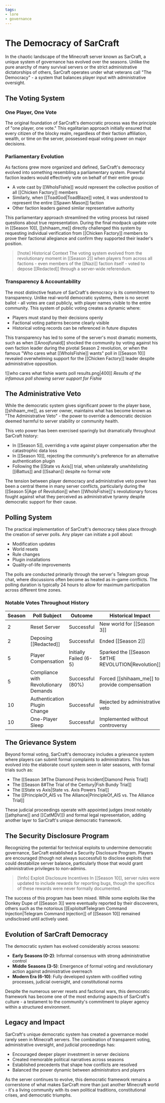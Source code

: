 ```yaml
---
tags:
- lore
- governance
---
```

# The Democracy of SarCraft

In the chaotic landscape of the Minecraft server known as SarCraft, a unique system of governance has evolved over the seasons. Unlike the pure anarchy of many survival servers or the strict administrative dictatorships of others, SarCraft operates under what veterans call "The Democracy" - a system that balances player input with administrative oversight.

## The Voting System

### One Player, One Vote

The original foundation of SarCraft's democratic process was the principle of "one player, one vote." This egalitarian approach initially ensured that every citizen of the blocky realm, regardless of their faction affiliation, wealth, or time on the server, possessed equal voting power on major decisions.

### Parliamentary Evolution

As factions grew more organized and defined, SarCraft's democracy evolved into something resembling a parliamentary system. Powerful faction leaders would effectively vote on behalf of their entire group:

- A vote cast by [[WhoIsFishie]] would represent the collective position of all [[Chicken Factory]] members
- Similarly, when [[ToadGod|ToadBlaze]] voted, it was understood to represent the entire [[Spawn Mason]] faction
- Other faction leaders gained similar representative authority

This parliamentary approach streamlined the voting process but raised questions about true representation. During the final modpack update vote in [[Season 10]], [[shihaam_me]] directly challenged this system by requesting individual verification from [[Chicken Factory]] members to prove their factional allegiance and confirm they supported their leader's position.

> [!note] Historical Context 
> The voting system evolved from the revolutionary moment in [[Season 2]] when players from across all factions - even members of the [[Nazi]] faction itself - voted to depose [[Redacted]] through a server-wide referendum.

### Transparency & Accountability

The most distinctive feature of SarCraft's democracy is its commitment to transparency. Unlike real-world democratic systems, there is no secret ballot - all votes are cast publicly, with player names visible to the entire community. This system of public voting creates a dynamic where:

- Players must stand by their decisions openly
- Factional voting patterns become clearly visible
- Historical voting records can be referenced in future disputes

This transparency has led to some of the server's most dramatic moments, such as when [[Anoojfunaid]] shocked the community by voting against his own faction leader during the pivotal Season 2 revolution, or when the famous "Who cares what [[WhoIsFishie]] wants" poll in [[Season 10]] revealed overwhelming support for the [[Chicken Factory]] leader despite administrative opposition.

![[who cares what fishie wants poll results.png|400]] 
_Results of the infamous poll showing server support for Fishie_

## The Administrative Veto

While the democratic system gives significant power to the player base, [[shihaam_me]], as server owner, maintains what has become known as "The Administrative Veto" - the power to override a democratic decision deemed harmful to server stability or community health.

This veto power has been exercised sparingly but dramatically throughout SarCraft history:

- In [[Season 5]], overriding a vote against player compensation after the catastrophic data loss
- In [[Season 10]], rejecting the community's preference for an alternative authentication plugin
- Following the [[State vs Axis]] trial, when unilaterally unwhitelisting [[iBattus]] and [[Ssahan]] despite no formal vote

The tension between player democracy and administrative veto power has been a central theme in many server conflicts, particularly during the [[Season 5|Age of Revolution]] when [[WhoIsFishie]]'s revolutionary forces fought against what they perceived as administrative tyranny despite democratic support for their cause.

## Polling System

The practical implementation of SarCraft's democracy takes place through the creation of server polls. Any player can initiate a poll about:

- Modification updates
- World resets
- Rule changes
- Plugin installations
- Quality-of-life improvements

The polls are conducted primarily through the server's Telegram group chat, where discussions often become as heated as in-game conflicts. The polling duration is typically 24 hours to allow for maximum participation across different time zones.

### Notable Votes Throughout History

| Season | Poll Subject                          | Outcome                | Historical Impact                                   |
| ------ | ------------------------------------- | ---------------------- | --------------------------------------------------- |
| 2      | Reset Server                          | Successful             | New world for [[Season 3]]                          |
| 2      | Deposing [[Redacted]]                 | Successful             | Ended [[Season 2]]                                  |
| 5      | Player Compensation                   | Initially Failed (6-5) | Sparked the [[Season 5#THE REVOLUTION\|Revolution]] |
| 5      | Compliance with Revolutionary Demands | Successful (80%)       | Forced [[shihaam_me]] to provide compensation       |
| 10     | Authentication Plugin Change          | Successful             | Rejected by administrative veto                     |
| 10     | One-Player Sleep                      | Successful             | Implemented without controversy                     |

## The Grievance System

Beyond formal voting, SarCraft's democracy includes a grievance system where players can submit formal complaints to administrators. This has evolved into the elaborate court system seen in later seasons, with formal trials such as:

- The [[Season 3#The Diamond Penis Incident|Diamond Penis Trial]]
- The [[Season 8#The Trial of the Century|Fish Bundy Trial]]
- The [[State vs Axis|State vs. Axis Powers Trial]]
- The [[PrincipleOf_AIS vs The Alliance|PrincipleOf_AIS vs. The Alliance Trial]]

These judicial proceedings operate with appointed judges (most notably [[athphane]] and [[CatMDV]]) and formal legal representation, adding another layer to SarCraft's unique democratic framework.

## The Security Disclosure Program

Recognizing the potential for technical exploits to undermine democratic governance, SarCraft established a Security Disclosure Program. Players are encouraged (though not always successful) to disclose exploits that could destabilize server balance, particularly those that would grant administrative privileges to non-admins.

> [!info] Exploit Disclosure Incentives In [[Season 10]], server rules were updated to include rewards for reporting bugs, though the specifics of these rewards were never formally documented.

The success of this program has been mixed. While some exploits like the Donkey Dupe of [[Season 3]] were eventually reported by their discoverers, others such as the notorious [[Exploits#Telegram Command Injection|Telegram Command Injection]] of [[Season 10]] remained undisclosed until actively used.

## Evolution of SarCraft Democracy

The democratic system has evolved considerably across seasons:

- **Early Seasons (0-2)**: Informal consensus with strong administrative control
- **Middle Seasons (3-5)**: Emergence of formal voting and revolutionary action against administrative overreach
- **Modern Era (6-10)**: Fully developed system with codified voting processes, judicial oversight, and constitutional norms

Despite the numerous server resets and factional wars, this democratic framework has become one of the most enduring aspects of SarCraft's culture - a testament to the community's commitment to player agency within a structured environment.

## Legacy and Impact

SarCraft's unique democratic system has created a governance model rarely seen in Minecraft servers. The combination of transparent voting, administrative oversight, and judicial proceedings has:

- Encouraged deeper player investment in server decisions
- Created memorable political narratives across seasons
- Established precedents that shape how conflicts are resolved
- Balanced the power dynamic between administrators and players

As the server continues to evolve, this democratic framework remains a cornerstone of what makes SarCraft more than just another Minecraft world - it's a living community with its own political traditions, constitutional crises, and democratic triumphs.